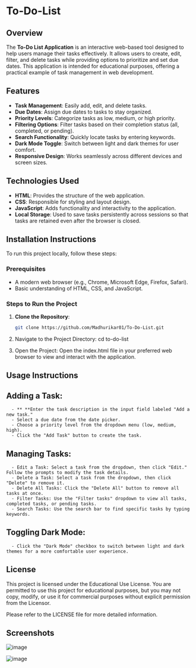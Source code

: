 # To-Do-List

## Overview
The **To-Do List Application** is an interactive web-based tool designed to help users manage their tasks effectively. It allows users to create, edit, filter, and delete tasks while providing options to prioritize and set due dates. This application is intended for educational purposes, offering a practical example of task management in web development.

## Features
- **Task Management**: Easily add, edit, and delete tasks.
- **Due Dates**: Assign due dates to tasks to stay organized.
- **Priority Levels**: Categorize tasks as low, medium, or high priority.
- **Filtering Options**: Filter tasks based on their completion status (all, completed, or pending).
- **Search Functionality**: Quickly locate tasks by entering keywords.
- **Dark Mode Toggle**: Switch between light and dark themes for user comfort.
- **Responsive Design**: Works seamlessly across different devices and screen sizes.

## Technologies Used
- **HTML**: Provides the structure of the web application.
- **CSS**: Responsible for styling and layout design.
- **JavaScript**: Adds functionality and interactivity to the application.
- **Local Storage**: Used to save tasks persistently across sessions so that tasks are retained even after the browser is closed.

## Installation Instructions
To run this project locally, follow these steps:

### Prerequisites
- A modern web browser (e.g., Chrome, Microsoft Edge, Firefox, Safari).
- Basic understanding of HTML, CSS, and JavaScript.

### Steps to Run the Project
1. **Clone the Repository**:
   ```bash
   git clone https://github.com/Madhurikar01/To-Do-List.git 

2. Navigate to the Project Directory:
      cd to-do-list

4. Open the Project: Open the index.html file in your preferred web browser to view and interact with the application.
   
## Usage Instructions

## Adding a Task:
      - ** **Enter the task description in the input field labeled "Add a new task."
      - Select a due date from the date picker.
      - Choose a priority level from the dropdown menu (low, medium, high).
      - Click the "Add Task" button to create the task.
      
## Managing Tasks:
      - Edit a Task: Select a task from the dropdown, then click "Edit." Follow the prompts to modify the task details.
      - Delete a Task: Select a task from the dropdown, then click "Delete" to remove it.
      - Delete All Tasks: Click the "Delete All" button to remove all tasks at once.
      - Filter Tasks: Use the "Filter tasks" dropdown to view all tasks, completed tasks, or pending tasks.
      - Search Tasks: Use the search bar to find specific tasks by typing keywords.

## Toggling Dark Mode:
      - Click the "Dark Mode" checkbox to switch between light and dark themes for a more comfortable user experience.

## License
This project is licensed under the Educational Use License. You are permitted to use this project for educational purposes, but you may not copy, modify, or use it for commercial purposes without explicit permission from the Licensor.

Please refer to the LICENSE file for more detailed information.

## Screenshots

![image](https://github.com/user-attachments/assets/c48af6b5-6c89-4654-9353-1d48b3e69b59)

![image](https://github.com/user-attachments/assets/e5f269c1-d193-4a7a-b833-6dbdab187bb5)




